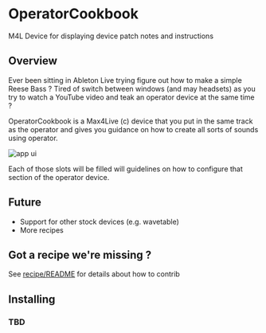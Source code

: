 # OperatorCookbook


M4L Device for displaying device patch notes and instructions

## Overview

Ever been sitting in Ableton Live trying figure out how to make a simple Reese
Bass ? Tired of switch between windows (and may headsets) as you try to watch a
YouTube video and teak an operator device at the same time ?

OperatorCookbook is a Max4Live (c) device that you put in the same track as the
operator and gives you guidance on how to create all sorts of sounds using
operator.

![app ui](https://github.com/Spooqs/OperatorCookbook/blob/main/docs/ocb_mock2.png)

Each of those slots will be filled will guidelines on how to configure that
section of the operator device.

## Future
- Support for other stock devices (e.g. wavetable)
- More recipes

## Got a recipe we're missing ?

See [recipe/README](recipes/README.md) for details about how to contrib

## Installing

### TBD

